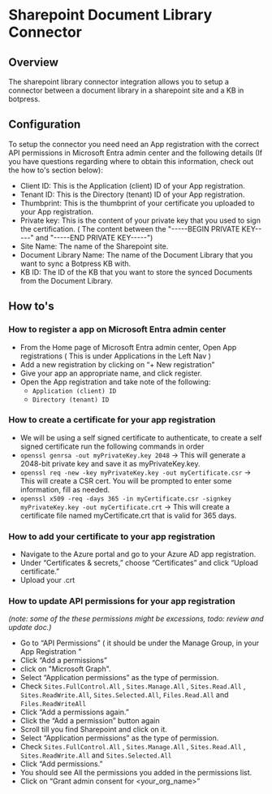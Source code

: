 # Sharepoint Document Library Connector

## Overview

The sharepoint library connector integration allows you to setup a connector between a document library in a sharepoint site and a KB in botpress.

## Configuration

To setup the connector you need need an App registration with the correct API permissions in Microsoft Entra admin center and the following details (If you have questions regarding where to obtain this information, check out the how to's section below):

- Client ID: This is the Application (client) ID of your App registration.
- Tenant ID: This is the Directory (tenant) ID of your App registration.
- Thumbprint: This is the thumbprint of your certificate you uploaded to your App registration.
- Private key: This is the content of your private key that you used to sign the certification. ( The content between the "-----BEGIN PRIVATE KEY-----" and "-----END PRIVATE KEY-----")
- Site Name: The name of the Sharepoint site.
- Document Library Name: The name of the Document Library that you want to sync a Botpress KB with.
- KB ID: The ID of the KB that you want to store the synced Documents from the Document Library.

## How to's

### How to register a app on Microsoft Entra admin center

- From the Home page of Microsoft Entra admin center, Open App registrations ( This is under Applications in the Left Nav )
- Add a new registration by clicking on “+ New registration”
- Give your app an appropriate name, and click register.
- Open the App registration and take note of the following:
  - `Application (client) ID`
  - `Directory (tenant) ID`

### How to create a certificate for your app registration

- We will be using a self signed certificate to authenticate, to create a self signed certificate run the following commands in order
- `openssl genrsa -out myPrivateKey.key 2048` → This will generate a 2048-bit private key and save it as myPrivateKey.key.
- `openssl req -new -key myPrivateKey.key -out myCertificate.csr` → This will create a CSR cert. You will be prompted to enter some information, fill as needed.
- `openssl x509 -req -days 365 -in myCertificate.csr -signkey myPrivateKey.key -out myCertificate.crt` → This will create a certificate file named myCertificate.crt that is valid for 365 days.

### How to add your certificate to your app registration

- Navigate to the Azure portal and go to your Azure AD app registration.
- Under “Certificates & secrets,” choose “Certificates” and click “Upload certificate.”
- Upload your .crt

### How to update API permissions for your app registration

_(note: some of the these permissions might be excessions, todo: review and update doc.)_

- Go to “API Permissions” ( it should be under the Manage Group, in your App Registration "
- Click “Add a permissions”
- click on "Microsoft Graph".
- Select “Application permissions” as the type of permission.
- Check `Sites.FullControl.All`  , `Sites.Manage.All` , `Sites.Read.All` , `Sites.ReadWrite.All`, `Sites.Selected.All`, `Files.Read.All` and `Files.ReadWriteAll`
- Click “Add a permissions again.”
- Click the “Add a permission” button again
- Scroll till you find Sharepoint and click on it.
- Select “Application permissions” as the type of permission.
- Check `Sites.FullControl.All`  , `Sites.Manage.All` , `Sites.Read.All` , `Sites.ReadWrite.All` and `Sites.Selected.All`
- Click “Add permissions.”
- You should see All the permissions you added in the permissions list.
- Click on “Grant admin consent for <your_org_name>”
